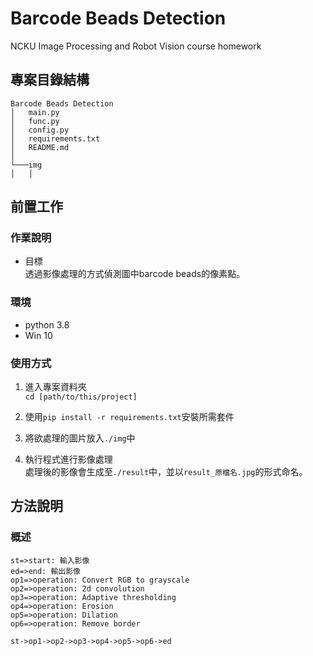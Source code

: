 # Barcode Beads Detection
NCKU Image Processing and Robot Vision course homework

## 專案目錄結構
```
Barcode Beads Detection
│   main.py
│   func.py
│   config.py
│   requirements.txt  
│   README.md      
│       
└───img   
│   │     

```

## 前置工作
### 作業說明
* 目標\
透過影像處理的方式偵測圖中barcode beads的像素點。

### 環境
* python 3.8
* Win 10

### 使用方式
1. 進入專案資料夾\
`cd [path/to/this/project]` 

2. 使用`pip install -r requirements.txt`安裝所需套件

3. 將欲處理的圖片放入`./img`中

4. 執行程式進行影像處理\
處理後的影像會生成至`./result`中，並以`result_原檔名.jpg`的形式命名。

## 方法說明
### 概述
```flow
st=>start: 輸入影像
ed=>end: 輸出影像
op1=>operation: Convert RGB to grayscale
op2=>operation: 2d convolution
op3=>operation: Adaptive thresholding
op4=>operation: Erosion
op5=>operation: Dilation
op6=>operation: Remove border

st->op1->op2->op3->op4->op5->op6->ed
```